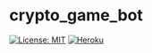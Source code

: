 # crypto_game_bot
[![License: MIT](https://img.shields.io/badge/License-MIT-brightgreen.svg)](https://github.com/manix84/crypto_game_bot/blob/main/LICENSE)
[![Heroku](https://pyheroku-badge.herokuapp.com/?app=crypto-game-bot&style=flat)](https://crypto-game-bot.herokuapp.com/)
